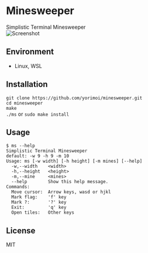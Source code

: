 # Minesweeper
Simplistic Terminal Minesweeper  
![Screenshot](https://user-images.githubusercontent.com/29778890/53677459-88b82600-3cf3-11e9-92b5-10f27cee9c4d.png)


## Environment
* Linux, WSL

## Installation
`git clone https://github.com/yorimoi/minesweeper.git`  
`cd minesweeper`  
`make`  
`./ms` or `sudo make install`  

## Usage
```
$ ms --help
Simplistic Terminal Minesweeper
default: -w 9 -h 9 -m 10
Usage: ms [-w width] [-h height] [-m mines] [--help]
  -w,--width    <width>
  -h,--height   <height>
  -m,--mine     <mines>
  --help        Show this help message.
Commands:
  Move cursor:  Arrow keys, wasd or hjkl
  Mark flag:    'f' key
  Mark ?:       '?' key
  Exit:         'q' key
  Open tiles:   Other keys
```

## License
MIT

